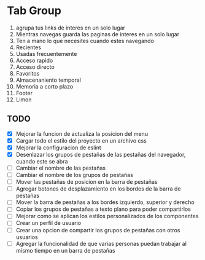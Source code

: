 # Tab Group

01. agrupa tus links de interes en un solo lugar
02. Mientras navegas guarda las paginas de interes en un solo lugar
03. Ten a mano lo que necesites cuando estes navegando
04. Recientes
05. Usadas frecuentemente
06. Acceso rapido
07. Acceso directo
08. Favoritos
09. Almacenaniento temporal
10. Memoria a corto plazo
11. Footer
12. Limon

## TODO

- [x] Mejorar la funcion de actualiza la posicion del menu
- [x] Cargar todo el estilo del proyecto en un archivo css
- [x] Mejorar la configuracion de eslint
- [x] Desenlazar los grupos de pestañas de las pestañas del navegador, cuando este se abra
- [ ] Cambiar el nombre de las pestañas
- [ ] Cambiar el nombre de los grupos de pestañas
- [ ] Mover las pestañas de posicion en la barra de pestañas
- [ ] Agregar botones de desplazamiento en los bordes de la barra de pestañas
- [ ] Mover la barra de pestañas a los bordes izquierdo, superior y derecho
- [ ] Copiar los grupos de pestañas a texto plano para poder compartirlos
- [ ] Mejorar como se aplican los estilos personalizados de los componentes
- [ ] Crear un perfil de usuario
- [ ] Crear una opcion de compartir los grupos de pestañas con otros usuarios
- [ ] Agregar la funcionalidad de que varias personas puedan trabajar al mismo tiempo en un barra de pestañas
